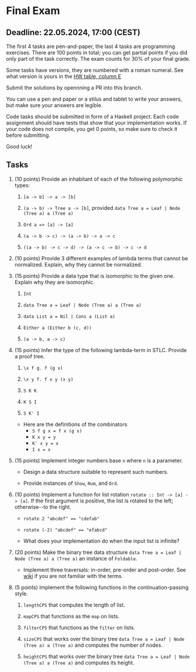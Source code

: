 # Final Exam 

## Deadline: 22.05.2024, 17:00 (CEST)

The first 4 tasks are pen-and-paper, the last 4 tasks are programming exercises. There are 100 points in total; you can get partial points if you did only part of the task correctly. The exam counts for 30% of your final grade. 

Some tasks have versions, they are numbered with a roman numeral. See what version is yours in the [HW table, column E](https://docs.google.com/spreadsheets/d/1CwcKMJj9YnkSST4f_wEzgfIknCJWyZB5QcZSVXecNis/edit?usp=sharing)

Submit the solutions by opennning a PR into this branch. 

You can use a pen and paper or a stilus and tablet to write your answers, but make sure your answers are legible. 

Code tasks should be submitted in form of a Haskell project. Each code assignment should have tests that show that your implementation works. If your code does not compile, you get 0 points, so make sure to check it before submitting. 

Good luck!

## Tasks 

1. (10 points) Provide an inhabitant of each of the following polymorphic types: 

    1. `[a -> b] -> a -> [b]` 
       
    2. `(a -> b) -> Tree a -> [b]`, provided `data Tree a = Leaf | Node (Tree a) a (Tree a)` 
       
    3. `Ord a => [a] -> [a]`
       
    4. `(a -> b -> c) -> (a -> b) -> a -> c`
       
    5. `((a -> b) -> c -> d) -> (a -> c -> b) -> c -> d`

2. (10 points) Provide 3 different examples of lambda terms that cannot be normalized. Explain, why they cannot be normalized. 

3. (15 points) Provide a data type that is isomorphic to the given one. Explain why they are isomorphic.
 
    1. `Int` 
       
    2. `data Tree a = Leaf | Node (Tree a) a (Tree a)`
       
    3. `data List a = Nil | Cons a (List a)` 
       
    4. `Either a (Either b (c, d))` 
       
    5. `(a -> b, a -> c)`
    

4. (15 points) Infer the type of the following lambda-term in STLC. Provide a proof tree. 

    1. `\x f g. f (g x)` 
       
    2. `\x y f. f x y (x y)`
       
    3. `S K K`
       
    4. `K S I`
       
    5. `S K' I`

    * Here are the definitions of the combinators
       - `S f g x = f x (g x)`
       - `K x y = y`
       - `K' x y = x`
       - `I x = x`
  
5. (15 points) Implement integer numbers base `n` where `n` is a parameter. 

    * Design a data structure suitable to represent such numbers. 

    * Provide instances of `Show`, `Num`, and `Ord`. 


6. (10 points) Implement a function for list rotation `rotate :: Int -> [a] -> [a]`. If the first argument is positive, the list is rotated to the left; otherwise--to the right. 

    * `rotate 2 "abcdef" == "cdefab"` 

    * `rotate (-2) "abcdef" == "efabcd"`

    * What does your implementation do when the input list is infinite? 

7. (20 points) Make the binary tree data structure `data Tree a = Leaf | Node (Tree a) a (Tree a)` an instance of `Foldable`.  

    * Implement three traversals: in-order, pre-order and post-order. See [wiki](https://en.wikipedia.org/wiki/Tree_traversal) if you are not familiar with the terms. 

8. (5 points) Implement the following functions in the continuation-passing style.
    
    1. `lengthCPS` that computes the length of list. 
       
    2. `mapCPS` that functions as the `map` on lists. 
       
    3. `filterCPS` that functions as the `filter` on lists. 
       
    4. `sizeCPS` that works over the binary tree `data Tree a = Leaf | Node (Tree a) a (Tree a)` and computes the number of nodes. 
       
    5. `heightCPS` that works over the binary tree `data Tree a = Leaf | Node (Tree a) a (Tree a)` and computes its height. 